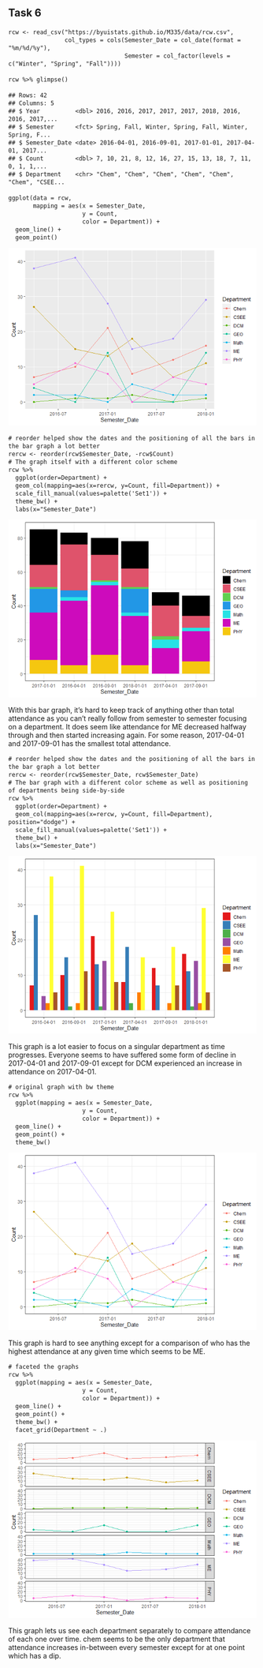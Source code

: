 Task 6
------

    rcw <- read_csv("https://byuistats.github.io/M335/data/rcw.csv", 
                    col_types = cols(Semester_Date = col_date(format = "%m/%d/%y"), 
                                     Semester = col_factor(levels = c("Winter", "Spring", "Fall"))))

    rcw %>% glimpse()

    ## Rows: 42
    ## Columns: 5
    ## $ Year          <dbl> 2016, 2016, 2017, 2017, 2017, 2018, 2016, 2016, 2017,...
    ## $ Semester      <fct> Spring, Fall, Winter, Spring, Fall, Winter, Spring, F...
    ## $ Semester_Date <date> 2016-04-01, 2016-09-01, 2017-01-01, 2017-04-01, 2017...
    ## $ Count         <dbl> 7, 10, 21, 8, 12, 16, 27, 15, 13, 18, 7, 11, 0, 1, 1,...
    ## $ Department    <chr> "Chem", "Chem", "Chem", "Chem", "Chem", "Chem", "CSEE...

    ggplot(data = rcw, 
           mapping = aes(x = Semester_Date, 
                         y = Count, 
                         color = Department)) +
      geom_line() +
      geom_point()

![](task_6_files/figure-markdown_strict/unnamed-chunk-1-1.png)

    # reorder helped show the dates and the positioning of all the bars in the bar graph a lot better
    rercw <- reorder(rcw$Semester_Date, -rcw$Count)
    # The graph itself with a different color scheme
    rcw %>% 
      ggplot(order=Department) +
      geom_col(mapping=aes(x=rercw, y=Count, fill=Department)) +
      scale_fill_manual(values=palette('Set1')) +
      theme_bw() +
      labs(x="Semester_Date")

![](task_6_files/figure-markdown_strict/unnamed-chunk-2-1.png)

With this bar graph, it’s hard to keep track of anything other than
total attendance as you can’t really follow from semester to semester
focusing on a department. It does seem like attendance for ME decreased
halfway through and then started increasing again. For some reason,
2017-04-01 and 2017-09-01 has the smallest total attendance.

    # reorder helped show the dates and the positioning of all the bars in the bar graph a lot better
    rercw <- reorder(rcw$Semester_Date, rcw$Semester_Date)
    # The bar graph with a different color scheme as well as positioning of departments being side-by-side
    rcw %>% 
      ggplot(order=Department) +
      geom_col(mapping=aes(x=rercw, y=Count, fill=Department), position="dodge") +
      scale_fill_manual(values=palette('Set1')) +
      theme_bw() +
      labs(x="Semester_Date")

![](task_6_files/figure-markdown_strict/unnamed-chunk-3-1.png)

This graph is a lot easier to focus on a singular department as time
progresses. Everyone seems to have suffered some form of decline in
2017-04-01 and 2017-09-01 except for DCM experienced an increase in
attendance on 2017-04-01.

    # original graph with bw theme
    rcw %>% 
      ggplot(mapping = aes(x = Semester_Date, 
                         y = Count, 
                         color = Department)) +
      geom_line() +
      geom_point() +
      theme_bw()

![](task_6_files/figure-markdown_strict/unnamed-chunk-4-1.png)

This graph is hard to see anything except for a comparison of who has
the highest attendance at any given time which seems to be ME.

    # faceted the graphs
    rcw %>% 
      ggplot(mapping = aes(x = Semester_Date, 
                         y = Count, 
                         color = Department)) +
      geom_line() +
      geom_point() +
      theme_bw() +
      facet_grid(Department ~ .)

![](task_6_files/figure-markdown_strict/unnamed-chunk-5-1.png)

This graph lets us see each department separately to compare attendance
of each one over time. chem seems to be the only department that
attendance increases in-between every semester except for at one point
which has a dip.
